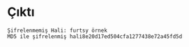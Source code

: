 # Çıktı
```
Şifrelenmemiş Hali: furtsy örnek
MD5 ile şifrelenmiş hali8e20d17ed504cfa1277438e72a45fd5d
```
